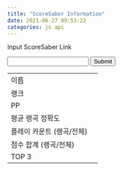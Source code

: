 ```yaml
---
title: "ScoreSaber Information"
date: 2021-06-27 09:53:22
categories: js api
---
```


<script>
function findUID(sslink) {
    tlink = sslink
    // &sort=%d
    tlink = tlink.replace(/&sort=[0-9]*/gi,'');
    // &page=%d
    tlink = tlink.replace(/&page=[0-9]*/gi,'');
    // ?sort=%d
    tlink = tlink.replace(/\?sort=[0-9]*/gi,'');
    // ?page=%d
    tlink = tlink.replace(/\?page=[0-9]*/gi,'');
    // https://score~~/u/
    tlink = tlink.replace(/https:\/\/scoresaber.com\/u\//gi,'');
    return tlink;
}

function numComma(num) {
    var regex = /\B(?=(\d{3})+(?!\d))/g;
    return num.toString().replace(regex, ',');
}

function makeRankText(gRank, cRank, country) {
    return '<a href="https://scoresaber.com/global">#' + numComma(gRank) + '</a> (<img src="https://www.countryflags.io/' + country + '/flat/24.png"> <a href="https://scoresaber.com/global?country="' + country + '">#' + numComma(cRank) + '</a>)'
}

function ssGet() {
    var sslink = document.forms["ssRead"]["inputSS"].value;
    var uid = findUID(sslink);
    var url = 'https://new.scoresaber.com/api/player/' + uid + '/full'
    $.getJSON(url, function(data) {
        document.getElementById("nameValue").innerHTML = '<a href="https://steamcommunity.com/profiles/' + uid + '>' + data.playerInfo.playerName + '</a>'
        document.getElementById("rankValue").innerHTML = makeRankText(data.playerInfo.rank, data.playerInfo.countryRank, data.playerInfo.country)
        document.getElementById("ppValue").innerText = numComma(data.playerInfo.pp)
        document.getElementById("araValue").innerText = str(data.playerInfo.scoreStats.averageRankedAccuracy.toFixed(2)) + '%'
        document.getElementById("pcValue").innerText = numComma(data.playerInfo.scoreStats.rankedPlayCount) + ' / ' + numComma(data.playerInfo.scoreStats.totalPlayCount)
        document.getElementById("scoreValue").innerText = numComma(data.playerInfo.scoreStats.totalRankedScore) + ' / ' + numComma(data.playerInfo.scoreStats.totalScore)
    })
}
</script>

Input ScoreSaber Link

<form name="ssRead">
<input type="text" name="inputSS">
<input type="button" value="Submit" onclick="ssGet()">
</form>

<form name="ssWrite">
<table>
<tr><td>이름</td><td id="nameValue"></td></tr>
<tr><td>랭크</td><td id="rankValue"></td></tr>
<tr><td>PP</td><td id="ppValue"></td></tr>
<tr><td>평균 랭곡 정확도</td><td id="araValue"></td></tr>
<tr><td>플레이 카운트 (랭곡/전체)</td><td id="pcValue"></td></tr>
<tr><td>점수 합계 (랭곡/전체)</td><td id="scoreValue"></td></tr>
<tr><td rowspan="3">TOP 3</td><td id="top1Value"></td></tr>
<tr><td id="top2Value"></td></tr>
<tr><td id="top3Value"></td></tr>
</table>
</form>

<!-- Advertisement -->

<script async src="https://pagead2.googlesyndication.com/pagead/js/adsbygoogle.js"></script>
<!-- github -->
<ins class="adsbygoogle"
     style="display:block"
     data-ad-client="ca-pub-2393564017114032"
     data-ad-slot="7921062366"
     data-ad-format="auto"
     data-full-width-responsive="true"></ins>
<script>
     (adsbygoogle = window.adsbygoogle || []).push({});
</script>

<ins class="kakao_ad_area" style="display:none;" 
 data-ad-unit    = "DAN-qxi7q147vuif" 
 data-ad-width   = "320" 
 data-ad-height  = "100"></ins> 
<script type="text/javascript" src="//t1.daumcdn.net/kas/static/ba.min.js" async> </script>
